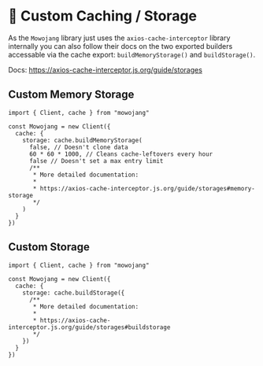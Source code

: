 # 💾 Custom Caching / Storage

As the `Mowojang` library just uses the `axios-cache-interceptor` library internally you can also follow their docs on the two exported builders accessable via the cache export: `buildMemoryStorage()` and `buildStorage()`.

Docs: https://axios-cache-interceptor.js.org/guide/storages

## Custom Memory Storage

```TS
import { Client, cache } from "mowojang"

const Mowojang = new Client({
  cache: {
    storage: cache.buildMemoryStorage(
      false, // Doesn't clone data
      60 * 60 * 1000, // Cleans cache-leftovers every hour
      false // Doesn't set a max entry limit
      /**
       * More detailed documentation:
       *
       * https://axios-cache-interceptor.js.org/guide/storages#memory-storage
       */
    )
  }
})
```

## Custom Storage

```TS
import { Client, cache } from "mowojang"

const Mowojang = new Client({
  cache: {
    storage: cache.buildStorage({
      /**
       * More detailed documentation:
       *
       * https://axios-cache-interceptor.js.org/guide/storages#buildstorage
       */
    })
  }
})
```
